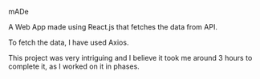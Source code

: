 mADe

A Web App made using React.js that fetches the data from API.

To fetch the data, I have used Axios.

This project was very intriguing and I believe it took me around 3 hours to complete it, as I worked on it in phases.
